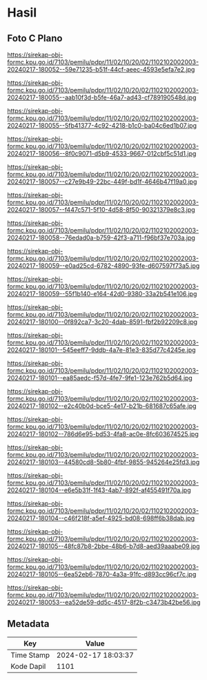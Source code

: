 # Hasil

## Foto C Plano

https://sirekap-obj-formc.kpu.go.id/7103/pemilu/pdpr/11/02/10/20/02/1102102002003-20240217-180052--59e71235-b51f-44cf-aeec-4593e5efa7e2.jpg

https://sirekap-obj-formc.kpu.go.id/7103/pemilu/pdpr/11/02/10/20/02/1102102002003-20240217-180055--aab10f3d-b5fe-46a7-ad43-cf789190548d.jpg

https://sirekap-obj-formc.kpu.go.id/7103/pemilu/pdpr/11/02/10/20/02/1102102002003-20240217-180055--5fb41377-4c92-4218-b1c0-ba04c6ed1b07.jpg

https://sirekap-obj-formc.kpu.go.id/7103/pemilu/pdpr/11/02/10/20/02/1102102002003-20240217-180056--8f0c9071-d5b9-4533-9667-012cbf5c51d1.jpg

https://sirekap-obj-formc.kpu.go.id/7103/pemilu/pdpr/11/02/10/20/02/1102102002003-20240217-180057--c27e9b49-22bc-449f-bd1f-4646b47f19a0.jpg

https://sirekap-obj-formc.kpu.go.id/7103/pemilu/pdpr/11/02/10/20/02/1102102002003-20240217-180057--f447c571-5f10-4d58-8f50-90321379e8c3.jpg

https://sirekap-obj-formc.kpu.go.id/7103/pemilu/pdpr/11/02/10/20/02/1102102002003-20240217-180058--76edad0a-b759-42f3-a711-f96bf37e703a.jpg

https://sirekap-obj-formc.kpu.go.id/7103/pemilu/pdpr/11/02/10/20/02/1102102002003-20240217-180059--e0ad25cd-6782-4890-93fe-d607597f73a5.jpg

https://sirekap-obj-formc.kpu.go.id/7103/pemilu/pdpr/11/02/10/20/02/1102102002003-20240217-180059--55f1b140-e164-42d0-9380-33a2b541e106.jpg

https://sirekap-obj-formc.kpu.go.id/7103/pemilu/pdpr/11/02/10/20/02/1102102002003-20240217-180100--0f892ca7-3c20-4dab-8591-fbf2b92209c8.jpg

https://sirekap-obj-formc.kpu.go.id/7103/pemilu/pdpr/11/02/10/20/02/1102102002003-20240217-180101--545eeff7-9ddb-4a7e-81e3-835d77c4245e.jpg

https://sirekap-obj-formc.kpu.go.id/7103/pemilu/pdpr/11/02/10/20/02/1102102002003-20240217-180101--ea85aedc-f57d-4fe7-9fe1-123e762b5d64.jpg

https://sirekap-obj-formc.kpu.go.id/7103/pemilu/pdpr/11/02/10/20/02/1102102002003-20240217-180102--e2c40b0d-bce5-4e17-b21b-681687c65afe.jpg

https://sirekap-obj-formc.kpu.go.id/7103/pemilu/pdpr/11/02/10/20/02/1102102002003-20240217-180102--786d6e95-bd53-4fa8-ac0e-8fc603674525.jpg

https://sirekap-obj-formc.kpu.go.id/7103/pemilu/pdpr/11/02/10/20/02/1102102002003-20240217-180103--44580cd8-5b80-4fbf-9855-945264e25fd3.jpg

https://sirekap-obj-formc.kpu.go.id/7103/pemilu/pdpr/11/02/10/20/02/1102102002003-20240217-180104--e6e5b31f-1f43-4ab7-892f-af455491f70a.jpg

https://sirekap-obj-formc.kpu.go.id/7103/pemilu/pdpr/11/02/10/20/02/1102102002003-20240217-180104--c46f218f-a5ef-4925-bd08-698ff6b38dab.jpg

https://sirekap-obj-formc.kpu.go.id/7103/pemilu/pdpr/11/02/10/20/02/1102102002003-20240217-180105--48fc87b8-2bbe-48b6-b7d8-aed39aaabe09.jpg

https://sirekap-obj-formc.kpu.go.id/7103/pemilu/pdpr/11/02/10/20/02/1102102002003-20240217-180105--6ea52eb6-7870-4a3a-91fc-d893cc96cf7c.jpg

https://sirekap-obj-formc.kpu.go.id/7103/pemilu/pdpr/11/02/10/20/02/1102102002003-20240217-180053--ea52de59-dd5c-4517-8f2b-c3473b42be56.jpg


## Metadata

| Key        | Value               |
| ---------- | ------------------- |
| Time Stamp | 2024-02-17 18:03:37 |
| Kode Dapil | 1101                |



